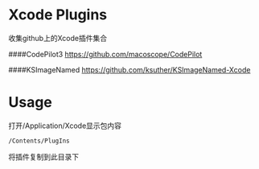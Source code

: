 Xcode Plugins
============

收集github上的Xcode插件集合

####CodePilot3
https://github.com/macoscope/CodePilot


####KSImageNamed
https://github.com/ksuther/KSImageNamed-Xcode



Usage
===========
打开/Application/Xcode显示包内容
```
/Contents/PlugIns
```
将插件复制到此目录下
